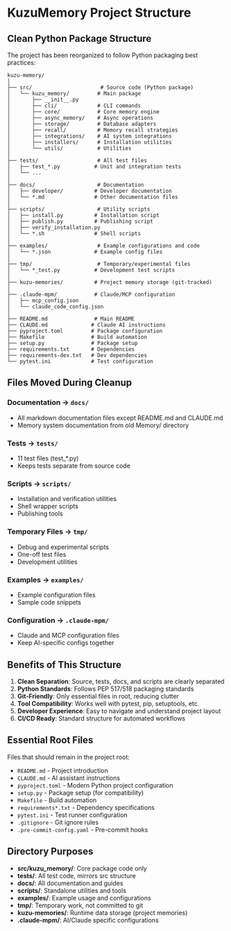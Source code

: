# KuzuMemory Project Structure

## Clean Python Package Structure

The project has been reorganized to follow Python packaging best practices:

```
kuzu-memory/
│
├── src/                      # Source code (Python package)
│   └── kuzu_memory/         # Main package
│       ├── __init__.py
│       ├── cli/             # CLI commands
│       ├── core/            # Core memory engine
│       ├── async_memory/    # Async operations
│       ├── storage/         # Database adapters
│       ├── recall/          # Memory recall strategies
│       ├── integrations/    # AI system integrations
│       ├── installers/      # Installation utilities
│       └── utils/           # Utilities
│
├── tests/                   # All test files
│   ├── test_*.py           # Unit and integration tests
│   └── ...
│
├── docs/                    # Documentation
│   ├── developer/          # Developer documentation
│   └── *.md                # Other documentation files
│
├── scripts/                 # Utility scripts
│   ├── install.py          # Installation script
│   ├── publish.py          # Publishing script
│   ├── verify_installation.py
│   └── *.sh                # Shell scripts
│
├── examples/                # Example configurations and code
│   └── *.json              # Example config files
│
├── tmp/                     # Temporary/experimental files
│   └── *_test.py           # Development test scripts
│
├── kuzu-memories/          # Project memory storage (git-tracked)
│
├── .claude-mpm/            # Claude/MCP configuration
│   ├── mcp_config.json
│   └── claude_code_config.json
│
├── README.md               # Main README
├── CLAUDE.md              # Claude AI instructions
├── pyproject.toml         # Package configuration
├── Makefile               # Build automation
├── setup.py               # Package setup
├── requirements.txt       # Dependencies
├── requirements-dev.txt   # Dev dependencies
└── pytest.ini             # Test configuration
```

## Files Moved During Cleanup

### Documentation → `docs/`
- All markdown documentation files except README.md and CLAUDE.md
- Memory system documentation from old Memory/ directory

### Tests → `tests/`
- 11 test files (test_*.py)
- Keeps tests separate from source code

### Scripts → `scripts/`
- Installation and verification utilities
- Shell wrapper scripts
- Publishing tools

### Temporary Files → `tmp/`
- Debug and experimental scripts
- One-off test files
- Development utilities

### Examples → `examples/`
- Example configuration files
- Sample code snippets

### Configuration → `.claude-mpm/`
- Claude and MCP configuration files
- Keep AI-specific configs together

## Benefits of This Structure

1. **Clean Separation**: Source, tests, docs, and scripts are clearly separated
2. **Python Standards**: Follows PEP 517/518 packaging standards
3. **Git-Friendly**: Only essential files in root, reducing clutter
4. **Tool Compatibility**: Works well with pytest, pip, setuptools, etc.
5. **Developer Experience**: Easy to navigate and understand project layout
6. **CI/CD Ready**: Standard structure for automated workflows

## Essential Root Files

Files that should remain in the project root:
- `README.md` - Project introduction
- `CLAUDE.md` - AI assistant instructions
- `pyproject.toml` - Modern Python project configuration
- `setup.py` - Package setup (for compatibility)
- `Makefile` - Build automation
- `requirements*.txt` - Dependency specifications
- `pytest.ini` - Test runner configuration
- `.gitignore` - Git ignore rules
- `.pre-commit-config.yaml` - Pre-commit hooks

## Directory Purposes

- **src/kuzu_memory/**: Core package code only
- **tests/**: All test code, mirrors src structure
- **docs/**: All documentation and guides
- **scripts/**: Standalone utilities and tools
- **examples/**: Example usage and configurations
- **tmp/**: Temporary work, not committed to git
- **kuzu-memories/**: Runtime data storage (project memories)
- **.claude-mpm/**: AI/Claude specific configurations